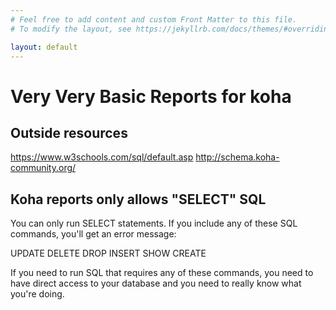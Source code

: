 ```yaml
---
# Feel free to add content and custom Front Matter to this file.
# To modify the layout, see https://jekyllrb.com/docs/themes/#overriding-theme-defaults

layout: default
---
```


# Very Very Basic Reports for koha

## Outside resources

https://www.w3schools.com/sql/default.asp
http://schema.koha-community.org/


## Koha reports only allows "SELECT" SQL

You can only run SELECT statements.  If you include any of these SQL commands, you'll get an error message:

UPDATE
DELETE
DROP
INSERT
SHOW
CREATE


If you need to run SQL that requires any of these commands, you need to have direct access to your database and you need to really know what you're doing.


##
